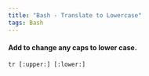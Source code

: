 ```yaml
---
title: "Bash - Translate to Lowercase"
tags: Bash
---
```



#### Add to change any caps to lower case.

```
tr [:upper:] [:lower:]
```
